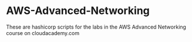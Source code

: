 # AWS-Advanced-Networking
These are hashicorp scripts for the labs in the AWS Advanced Networking course on cloudacademy.com
